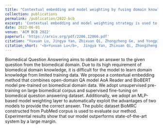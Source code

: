 ```yaml
---
title: "Contextual embedding and model weighting by fusing domain knowledge on Biomedical Question Answering"
collection: publications
permalink: /publication/2022-bcb
excerpt: 'Contextual embedding and model weighting strategy is used to solve issues on Biomedical Question Answering'
date: 2022-06-01
venue: 'ACM BCB 2022'
paperurl: 'https://arxiv.org/pdf/2206.12866.pdf'
citation: "Yuxuan Lu, Jingya Yan, Zhixuan Qi, Zhongzheng Ge, and Yongping Du. 2022. Contextual embedding and model weighting by fusing domain knowledge on biomedical question answering. In Proceedings of the 13th ACM International Conference on Bioinformatics, Computational Biology and Health Informatics (BCB '22). Association for Computing Machinery, New York, NY, USA, Article 54, 1–4. https://doi.org/10.1145/3535508.3545508"
citation_short: '<b>Yuxuan Lu</b>,  Jingya Yan, Zhixuan Qi, Zhongzheng Ge, and Yongping Du, Contextual embedding and model weighting by fusing domain knowledge on Biomedical Question Answering (<i>ACM-BCB 2022</i>, with <i> oral presentation</i>, arxiv: 2206.12866)'
---
```


Biomedical Question Answering aims to obtain an answer to the given question from the biomedical domain. Due to its high requirement of biomedical domain knowledge, it is difficult for the model to learn domain knowledge from limited training data. We propose a contextual embedding method that combines open-domain QA model AoA Reader and BioBERT model pre-trained on biomedical domain data. We adopt unsupervised pre-training on large biomedical corpus and supervised fine-tuning on biomedical question answering dataset. Additionally, we adopt an MLP-based model weighting layer to automatically exploit the advantages of two models to provide the correct answer. The public dataset BioMRC constructed from PubMed corpus is used to evaluate our method. Experimental results show that our model outperforms state-of-the-art system by a large margin.

<!-- [Download paper here](https://arxiv.org/pdf/2206.12866.pdf) -->

